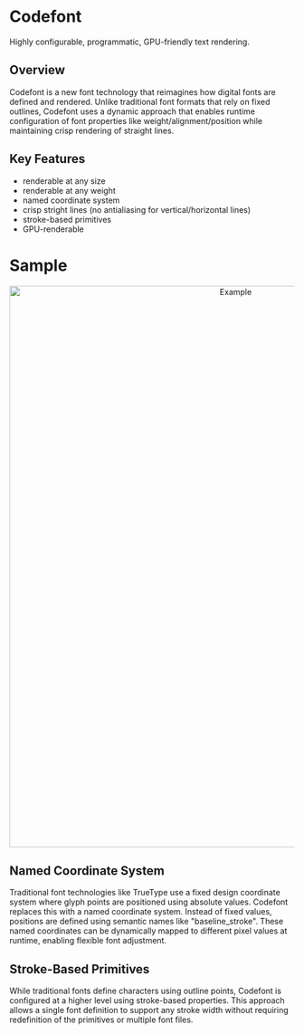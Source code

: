 # Codefont

Highly configurable, programmatic, GPU-friendly text rendering.

## Overview

Codefont is a new font technology that reimagines how digital fonts are defined and rendered. Unlike traditional font formats that rely on fixed outlines, Codefont uses a dynamic approach that enables runtime configuration of font properties like weight/alignment/position while maintaining crisp rendering of straight lines.

## Key Features

- renderable at any size
- renderable at any weight
- named coordinate system
- crisp stright lines (no antialiasing for vertical/horizontal lines)
- stroke-based primitives
- GPU-renderable

# Sample

<p align="center">
  <img src="https://github.com/user-attachments/assets/e53288ba-fd01-42e0-bb19-5144f8b60bd6" alt="Example" width="784" height="992" />
</p>

## Named Coordinate System

Traditional font technologies like TrueType use a fixed design coordinate system where glyph points are positioned using absolute values. Codefont replaces this with a named coordinate system. Instead of fixed values, positions are defined using semantic names like "baseline_stroke". These named coordinates can be dynamically mapped to different pixel values at runtime, enabling flexible font adjustment.

## Stroke-Based Primitives

While traditional fonts define characters using outline points, Codefont is configured at a higher level using stroke-based properties. This approach allows a single font definition to support any stroke width without requiring redefinition of the primitives or multiple font files.
